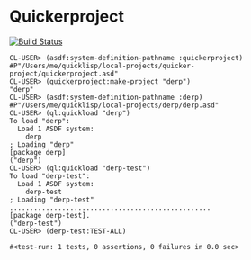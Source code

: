 Quickerproject
========

[![Build Status](https://travis-ci.org/DalekBaldwin/quickerproject.svg?branch=master)](https://travis-ci.org/DalekBaldwin/quickerproject)

```
CL-USER> (asdf:system-definition-pathname :quickerproject)
#P"/Users/me/quicklisp/local-projects/quicker-project/quickerproject.asd"
CL-USER> (quickerproject:make-project "derp")
"derp"
CL-USER> (asdf:system-definition-pathname :derp)
#P"/Users/me/quicklisp/local-projects/derp/derp.asd"
CL-USER> (ql:quickload "derp")
To load "derp":
  Load 1 ASDF system:
    derp
; Loading "derp"
[package derp]
("derp")
CL-USER> (ql:quickload "derp-test")
To load "derp-test":
  Load 1 ASDF system:
    derp-test
; Loading "derp-test"
..................................................
[package derp-test].
("derp-test")
CL-USER> (derp-test:TEST-ALL)

#<test-run: 1 tests, 0 assertions, 0 failures in 0.0 sec>
```